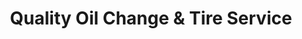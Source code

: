 ---
title: "Quality Oil Change & Tire Service"
url: /brampton/quality-oil-change-und-tire-service/
shop: Autowerkstatt
---